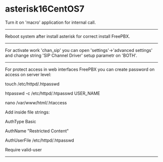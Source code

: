 # asterisk16CentOS7

Turn it on 'macro' application for internal call.


---

Reboot system after install asterisk for correct install FreePBX.

---

For activate work 'chan_sip' you can open 'settings'->'advanced settings' and change string 'SIP Channel Driver' setup parametr on 'BOTH'.

---

For protect access in web interfaces FreePBX you can create password on access on server level:

touch /etc/httpd/.htpasswd

htpasswd -c /etc/httpd/.htpasswd USER_NAME

nano /var/www/html/.htaccess     

Add inside file strings:

AuthType Basic

AuthName "Restricted Content"

AuthUserFile /etc/httpd/.htpasswd

Require valid-user

---
